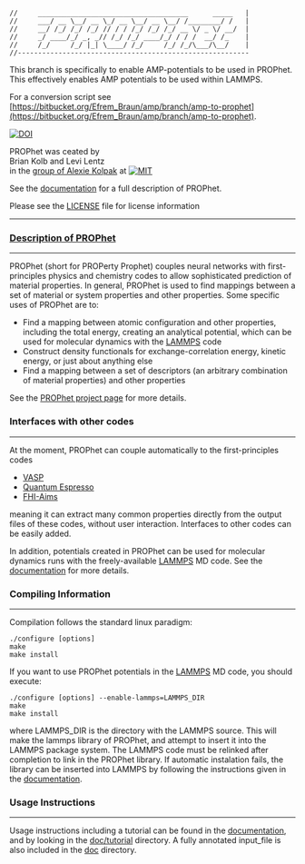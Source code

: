 ```
//     _____________________________________      _____   |    
//     ___/ __ \__/ __ \_/ __ \__/ __ \__/ /________/ /   |
//     __/ /_/ /_/ /_/ // / / /_/ /_/ /_/ __ \/ _ \/ __/  |
//     _/ ____/_/ _, _// /_/ /_/ ____/_/ / / /  __/ /_    |
//     /_/     /_/ |_| \____/ /_/     /_/ /_/\___/\__/    |
//---------------------------------------------------------
```

This branch is specifically to enable AMP-potentials to be used in PROPhet. This effectively enables AMP potentials to be used within LAMMPS. 

For a conversion script see [https://bitbucket.org/Efrem_Braun/amp/branch/amp-to-prophet](https://bitbucket.org/Efrem_Braun/amp/branch/amp-to-prophet). 

[![DOI](https://zenodo.org/badge/68395684.svg)](https://zenodo.org/badge/latestdoi/68395684)

 PROPhet was ceated by      
 Brian Kolb and Levi Lentz     
  in the [group of Alexie Kolpak](http://kolpak.mit.edu/) at [![MIT](https://github.com/biklooost/PROPhet/blob/gh-pages/images/MIT-logo-red-gray-54x28.png)](http://web.mit.edu/)                                   

  See the [documentation](https://github.com/biklooost/PROPhet/blob/master/doc/PROPhet_documentation.pdf) for
  a full description of PROPhet.

  Please see the [LICENSE](https://github.com/biklooost/PROPhet/blob/master/LICENSE) file for license information
                                                           
---


### [Description of PROPhet](https://biklooost.github.io/PROPhet/)
---
PROPhet (short for PROPerty Prophet) couples neural networks with first-principles physics and chemistry codes to 
allow sophisticated prediction of material properties. In general, PROPhet is used to
find mappings between a set of material or system properties and other properties.  Some
specific uses of PROPhet are to: 
* Find a mapping between atomic configuration and other properties, including the total energy, creating an analytical potential, which can be used for molecular dynamics with the [LAMMPS](http://lammps.sandia.gov/) code
* Construct density functionals for exchange-correlation energy, kinetic energy, or just about
anything else
* Find a mapping between a set of descriptors (an arbitrary combination of material properties) and other properties

See the [PROPhet project page](https://biklooost.github.io/PROPhet/) for more details.


### Interfaces with other codes
---
At the moment, PROPhet can couple automatically to the first-principles codes
- [VASP](https://www.vasp.at/)
- [Quantum Espresso](http://www.quantum-espresso.org/)
- [FHI-Aims](https://aimsclub.fhi-berlin.mpg.de/)

meaning it can extract many common properties directly from the output files of these codes, without user interaction.  Interfaces to other codes can be easily added.

In addition, potentials created in PROPhet can be used for molecular dynamics runs with the freely-available [LAMMPS](http://lammps.sandia.gov/) MD code.  See the [documentation](https://github.com/biklooost/PROPhet/blob/master/doc/PROPhet_documentation.pdf#page=16) for more details.



### Compiling Information
---
Compilation follows the standard linux paradigm:
```
./configure [options]
make
make install
```

If you want to use PROPhet potentials in the [LAMMPS](http://lammps.sandia.gov/) MD code, 
you should execute:

```
./configure [options] --enable-lammps=LAMMPS_DIR
make 
make install
```

where LAMMPS_DIR is the directory with the LAMMPS source.
This will make the lammps library of PROPhet, and attempt 
to insert it into the LAMMPS package system.  The LAMMPS
code must be relinked after completion to link in the 
PROPhet library.  If automatic instalation fails, the 
library can be inserted into LAMMPS by following the 
instructions given in the [documentation](https://github.com/biklooost/PROPhet/blob/master/doc/PROPhet_documentation.pdf#page=6).

### Usage Instructions
---
Usage instructions including a tutorial can be found in the [documentation](https://github.com/biklooost/PROPhet/blob/master/doc/PROPhet_documentation.pdf#page=8),
and by looking in the [doc/tutorial](https://github.com/biklooost/PROPhet/tree/master/doc/tutorial) directory. A fully
annotated input_file is also included in the 
[doc](https://github.com/biklooost/PROPhet/tree/master/doc) directory.


